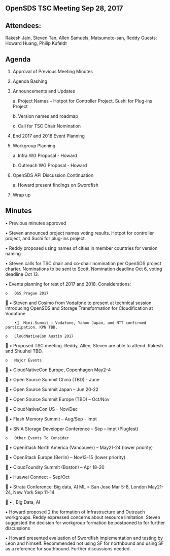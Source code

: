 ## OpenSDS TSC Meeting Sep 28, 2017 

## Attendees:
Rakesh Jain, Steven Tan, Allen Samuels, Matsumoto-san, Reddy
Guests: Howard Huang, Philip Kufeldt

## Agenda
1.	Approval of Previous Meeting Minutes
2.	Agenda Bashing
3.	Announcements and Updates

	a.	Project Names – Hotpot for Controller Project, Sushi for Plug-ins Project
	
	b.	Version names and roadmap
	
	c.	Call for TSC Chair Nomination
	
4.	End 2017 and 2018 Event Planning 
5.	Workgroup Planning 

	a.	Infra WG Proposal - Howard
	
	b.	Outreach WG Proposal - Howard
	
6.	OpenSDS API Discussion Continuation 

	a.	Howard present findings on Swordfish
	
7.	Wrap up




 
 

## Minutes

•	Previous minutes approved

•	Steven announced project names voting results. Hotpot for controller project, and Sushi for plug-ins project.

•	Reddy proposed using names of cities in member countries for version naming

•	Steven calls for TSC chair and co-chair nomination per OpenSDS project charter. Nominations to be sent to Scott. Nomination deadline Oct 6, voting deadline Oct 13. 

•	Events planning for rest of 2017 and 2018. Considerations:

	o	OSS Prague 2017
	
		•	Steven and Cosimo from Vodafone to present at technical session introducing OpenSDS and Storage Transformation for Cloudification at Vodafone

		•	Mini-Summit – Vodafone, Yahoo Japan, and NTT confirmed participation. KPN TBD.
		
	o	CloudNativeCon Austin 2017
	
		•	Proposed TSC meeting. Reddy, Allen, Steven are able to attend. Rakesh and Shuuhei TBD.

	o	Major Events
	
		•	CloudNativeCon Europe, Copenhagen May2-4

		•	Open Source Summit China (TBD) - June

		•	Open Source Summit Japan – Jun 20-22

		•	Open Source Summit Europe (TBD) – Oct/Nov

		•	CloudNativeCon US – Nov/Dec

		•	Flash Memory Summit – Aug/Sep - Impt

		•	SNIA Storage Developer Conference – Sep – Impt (Plugfest)

	o	Other Events To Consider
	
		•	OpenStack North America (Vancouver) – May21-24 (lower priority)

		•	OpenStack Europe (Berlin) – Nov13-15 (lower priority)

		•	CloudFoundry Summit (Boston) – Apr 18-20

		•	Huawei Connect - Sep/Oct

		•	Strata Conference: Big data, AI ML = San Jose  Mar 5-8, London May21-24, New York Sep 11-14  

		•	, Big Data, AI

•	Howard proposed 2 the formation of Infrastructure and Outreach workgroups. Reddy expressed concerns about resource limitation. Steven suggested the decision for workgroup formation be postponed to for further discussions

•	Howard presented evaluation of Swordfish implementation and testing by Leon and himself. Recommended not using SF for northbound and using SF as a reference for southbound. Further discussions needed.



 





